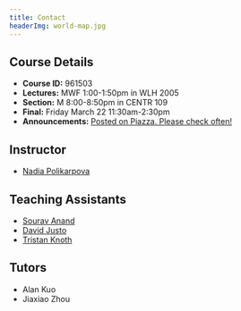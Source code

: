 ```yaml
---
title: Contact
headerImg: world-map.jpg
---
```


## Course Details

- **Course ID:**         961503
- **Lectures:**          MWF 1:00-1:50pm in WLH 2005
- **Section:**           M 8:00-8:50pm in CENTR 109
- **Final:**             Friday March 22 11:30am-2:30pm
- **Announcements:**     [Posted on Piazza. Please check often!](https://www.piazza.com/ucsd/winter2019/cse130/)


## Instructor

* [Nadia Polikarpova](https://cseweb.ucsd.edu/~npolikarpova/)

## Teaching Assistants

* [Sourav Anand](https://www.linkedin.com/in/soanand14/)
* [David Justo](http://acsweb.ucsd.edu/~djusto/)
* [Tristan Knoth](https://tjknoth.github.io/)


## Tutors
* Alan Kuo
* Jiaxiao Zhou


